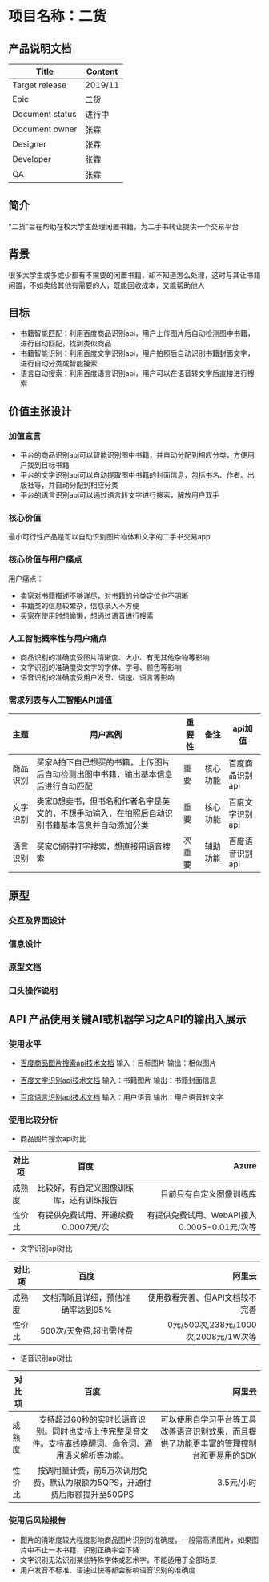 # 项目名称：二货
## 产品说明文档

|  Title   |   Content  |
| --- | --- |
| Target release    |  2019/11   |
|  Epic   |  二货   |
|  Document status   |  进行中   |
|  Document owner   |  张霖   |
|  Designer   |  张霖   |
|  Developer   |  张霖   |
|  QA   |   张霖  |

## 简介
“二货”旨在帮助在校大学生处理闲置书籍，为二手书转让提供一个交易平台

## 背景
很多大学生或多或少都有不需要的闲置书籍，却不知道怎么处理，这时与其让书籍闲置，不如卖给其他有需要的人，既能回收成本，又能帮助他人

## 目标
- 书籍智能匹配：利用百度商品识别api，用户上传图片后自动检测图中书籍，进行自动匹配，找到类似商品
- 书籍智能识别：利用百度文字识别api，用户拍照后自动识别书籍封面文字，进行自动分类或智能搜索
- 语言自动搜索：利用百度语言识别api，用户可以在语音转文字后直接进行搜索

## 价值主张设计
### 加值宣言
- 平台的商品识别api可以智能识别图中书籍，并自动分配到相应分类，方便用户找到目标书籍
- 平台的文字识别api可以自动提取图中书籍的封面信息，包括书名、作者、出版社等，并自动分配到相应分类
- 平台的语言识别api可以通过语言转文字进行搜索，解放用户双手

### 核心价值
最小可行性产品是可以自动识别图片物体和文字的二手书交易app

### 核心价值与用户痛点
用户痛点：
- 卖家对书籍描述不够详尽，对书籍的分类定位也不明晰
- 书籍类的信息较繁杂，信息录入不方便
- 买家在使用时想偷懒，想通过语音进行搜索

### 人工智能概率性与用户痛点
- 商品识别的准确度受图片清晰度、大小、有无其他杂物等影响
- 文字识别的准确度受文字的字体、字号、颜色等影响
- 语音识别的准确度受用户发音、语速、语言等影响

### 需求列表与人工智能API加值
|  主题   |  用户案例   |  重要性   |  备注   |  api加值   |
| --- | --- | --- | --- | --- |
|  商品识别   |  买家A拍下自己想买的书籍，上传图片后自动检测出图中书籍，输出基本信息后进行自动匹配 |  重要   |  核心功能   |  百度商品识别api   |
|  文字识别   |  卖家B想卖书，但书名和作者名字是英文的，不想手动输入，在拍照后自动识别书籍基本信息并自动添加分类   |  重要   |  核心功能   |  百度文字识别api   |
|  语言识别   | 买家C懒得打字搜索，想直接用语音搜索   |  次重要   |  辅助功能  |  百度语音识别api   |

## 原型
### 交互及界面设计

### 信息设计

### 原型文档

### 口头操作说明

## API 产品使用关键AI或机器学习之API的输出入展示 
### 使用水平
- [百度商品图片搜索api技术文档](https://ai.baidu.com/ai-doc/IMAGESEARCH/Uk3bczr77)
输入：目标图片 输出：相似图片

- [百度文字识别api技术文档](https://ai.baidu.com/ai-doc/OCR/zk3h7xz52)
输入：书籍图片 输出：书籍封面信息

- [百度语言识别api技术文档](https://ai.baidu.com/ai-doc/SPEECH/Ek39uxgre)
输入：用户语音 输出：用户语音转文字
### 使用比较分析
- 商品图片搜索api对比

对比项|百度|Azure
--|:--:|--:
成熟度|比较好，有自定义图像训练库，还有训练报告|目前只有自定义图像训练库
性价比|有提供免费试用、开通续费0.0007元/次|有提供免费试用、WebAPI接入0.0005-0.01元/次等	

- 文字识别api对比

对比项|百度|阿里云
--|:--:|--:
成熟度|文档清晰且详细，预估准确率达到95%|使用教程完善、但API文档较不完善
性价比|500次/天免费,超出需付费|	0元/500次,238元/1000次,2008元/1W次等

- 语音识别api对比

对比项|百度|阿里云
--|:--:|--:
成熟度|支持超过60秒的实时长语音识别。同时也支持上传完整录音文件。支持离线唤醒词、命令词、通用语义解析等功能。|可以使用自学习平台等工具改善语音识别效果，而且提供了功能更丰富的管理控制台和更易用的SDK
性价比|按调用量计费，前5万次调用免费。默认为限额为5QPS，开通付费后限额提升至50QPS|3.5元/小时

### 使用后风险报告 
- 图片的清晰度较大程度影响商品图片识别的准确度，一般需高清图片，如果图片中不止一本书籍，识别正确率会下降
- 文字识别无法识别某些特殊字体或艺术字，不能适用于全部场景
- 用户发音不标准、语速过快等都会影响语音识别的准确度
